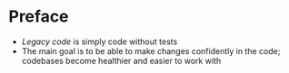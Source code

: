 # Preface

* *Legacy code* is simply code without tests
* The main goal is to be able to make changes confidently in the code; codebases become healthier and easier to work with
